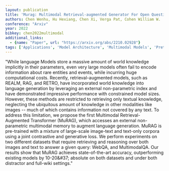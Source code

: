 ```yaml
---
layout: publication
title: 'Murag: Multimodal Retrieval-augmented Generator For Open Question Answering Over Images And Text'
authors: Chen Wenhu, Hu Hexiang, Chen Xi, Verga Pat, Cohen William W.
conference: "Arxiv"
year: 2022
bibkey: chen2022multimodal
additional_links:
  - {name: "Paper", url: "https://arxiv.org/abs/2210.02928"}
tags: ['Applications', 'Model Architecture', 'Multimodal Models', 'Pretraining Methods', 'RAG', 'Reinforcement Learning', 'Transformer']
---
```

"While language Models store a massive amount of world knowledge implicitly in their parameters, even very large models often fail to encode information about rare entities and events, while incurring huge computational costs. Recently, retrieval-augmented models, such as REALM, RAG, and RETRO, have incorporated world knowledge into language generation by leveraging an external non-parametric index and have demonstrated impressive performance with constrained model sizes. However, these methods are restricted to retrieving only textual knowledge, neglecting the ubiquitous amount of knowledge in other modalities like images -- much of which contains information not covered by any text. To address this limitation, we propose the first Multimodal Retrieval-Augmented Transformer (MuRAG), which accesses an external non-parametric multimodal memory to augment language generation. MuRAG is pre-trained with a mixture of large-scale image-text and text-only corpora using a joint contrastive and generative loss. We perform experiments on two different datasets that require retrieving and reasoning over both images and text to answer a given query: WebQA, and MultimodalQA. Our results show that MuRAG achieves state-of-the-art accuracy, outperforming existing models by 10-20\&#37; absolute on both datasets and under both distractor and full-wiki settings."
